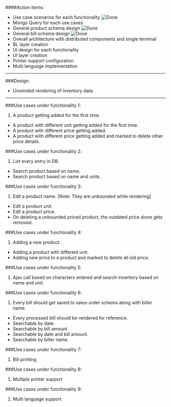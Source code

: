 [tick]: https://raw.github.com/retalemine/roadmap/master/images/tick-16x12.png "Done"

####Action items:
* Use case scenarios for each functionality ![][tick]
* Mongo Query for each use cases
* General product schema design ![][tick]
* General bill schema design ![][tick]
* Overall architecture with distributed components and single terminal
* BL layer creation
* UI design for each functionality
* UI layer creation
* Printer support configuration
* Multi language implementation

---
###Design:
* Unwinded rendering of inventory data.

---
###Use cases under functionality 1:
1. A product getting added for the first time.
* A product with different unit getting added for the first time.
* A product with different price getting added.
* A product with different price getting added and marked to delete other price details.

###Use cases under functionality 2:
1. List every entry in DB.
* Search product based on name.
* Search product based on name and units.

###Use cases under functionality 3:
1. Edit a product name. [Note: They are unbounded while rendering]
* Edit a product unit.
* Edit a product price.
* On deleting a unbounded priced product, the outdated price alone gets removed.

###Use cases under functionality 4:
1. Adding a new product.
* Adding a product with different unit.
* Adding new price to a product and marked to delete all old price.

###Use cases under functionality 5:
1. Ajax call based on characters entered and search inventory based on name and unit.

###Use cases under functionality 6:
1. Every bill should get saved to sales-order schema along with biller name.
* Every processed bill should be rendered for reference.
* Searchable by date.
* Searchable by bill amount.
* Searchable by date and bill amount.
* Searchable by biller name.

###Use cases under functionality 7:
1. Bill printing

###Use cases under functionality 8:
1. Multiple printer support

###Use cases under functionality 9:
1. Multi language support

